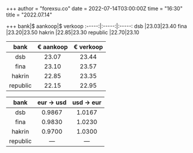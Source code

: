 +++
author = "forexsu.co"
date = 2022-07-14T03:00:00Z
time = "16:30"
title = "2022.07.14"

+++
bank|$ aankoop|$ verkoop
:-----:|:-----:|:-----:
dsb  |23.03|23.40
fina  |23.20|23.50
hakrin  |22.85|23.30
republic  |22.70|23.10

bank|€ aankoop|€ verkoop
:-----:|:-----:|:-----:
dsb  |23.07|23.44
fina  |23.10|23.57
hakrin  |22.85|23.35
republic  |22.15|22.95

bank|eur → usd|usd → eur
:-----:|:-----:|:-----:
dsb  |0.9867|1.0167
fina  |0.9830|1.0230
hakrin  |0.9700|1.0300
republic  |—|—
